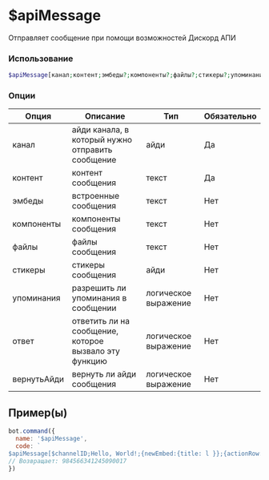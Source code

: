 # $apiMessage
Отправляет сообщение при помощи возможностей Дискорд АПИ
### Использование
```php
$apiMessage[канал;контент;эмбеды?;компоненты?;файлы?;стикеры?;упоминания?;ответ?;вернутьАйди?]
```

### Опции

| Опция | Описание | Тип | Обязательно |
|--------|-------------|------|----------|
| канал | айди канала, в который нужно отправить сообщение | айди | Да | 
| контент | контент сообщения | текст | Да | 
| эмбеды | встроенные сообщения | текст | Нет |
| компоненты | компоненты сообщения | текст | Нет |
| файлы | файлы сообщения | текст | Нет |
| стикеры | стикеры сообщения | айди | Нет |
| упоминания | разрешить ли упоминания в сообщении | логическое выражение | Нет |
| ответ | ответить ли на сообщение, которое вызвало эту функцию | логическое выражение | Нет |
| вернутьАйди | вернуть ли айди сообщения | логическое выражение | Нет |
## Пример(ы)

```javascript
bot.command({
  name: '$apiMessage',
  code: `
$apiMessage[$channelID;Hello, World!;{newEmbed:{title: l }};{actionRow:{button:Hi:1:hi}{button:Bye:2:bye}};{attachment:$authorAvatar:avatar.png};9855473711203379;yes;yes;yes]`
// Возвращает: 984566341245090017
})
```